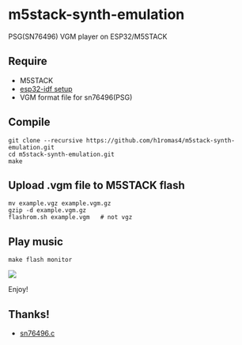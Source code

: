 # m5stack-synth-emulation

PSG(SN76496) VGM player on ESP32/M5STACK

## Require

* M5STACK
* [esp32-idf setup](https://esp-idf.readthedocs.io/en/latest/get-started/index.html#setup-toolchain)
* VGM format file for sn76496(PSG)

## Compile

```
git clone --recursive https://github.com/h1romas4/m5stack-synth-emulation.git
cd m5stack-synth-emulation.git
make
```

## Upload .vgm file to M5STACK flash

```
mv example.vgz example.vgm.gz
gzip -d example.vgm.gz
flashrom.sh example.vgm   # not vgz
```

## Play music

```
make flash monitor
```

![](https://github.com/h1romas4/m5stack-synth-emulation/blob/master/assets/connector.jpg)

Enjoy!

## Thanks!

* [sn76496.c](https://github.com/notaz/picodrive/blob/master/pico/sound/sn76496.c)
